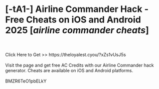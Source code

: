 # [-tA1-] Airline Commander Hack - Free Cheats on iOS and Android 2025 [*airline commander cheats*]
<br>
<br>Click Here to Get >> https://theloyalest.cyou/?xZs1vUsJ5s
<br>
<br>Visit the page and get free AC Credits with our Airline Commander hack generator. Cheats are available on iOS and Android platforms.
<br>
<br>BMZR6TeO1pbELkY

